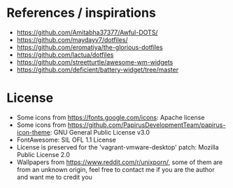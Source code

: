# References / inspirations
- https://github.com/Amitabha37377/Awful-DOTS/
- https://github.com/maydayv7/dotfiles/
- https://github.com/eromatiya/the-glorious-dotfiles
- https://github.com/lactua/dotfiles
- https://github.com/streetturtle/awesome-wm-widgets
- https://github.com/deficient/battery-widget/tree/master

# License
- Some icons from https://fonts.google.com/icons: Apache license
- Some icons from https://github.com/PapirusDevelopmentTeam/papirus-icon-theme: GNU General Public License v3.0
- FontAwesome: SIL OFL 1.1 License
- License is preserved for the 'vagrant-vmware-desktop' patch: Mozilla Public License 2.0
- Wallpapers from https://www.reddit.com/r/unixporn/, some of them are from an unknown origin, feel free to contact me if you are the author and want me to credit you
